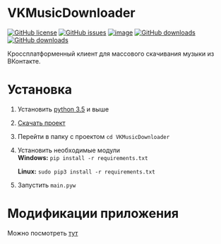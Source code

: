 # VKMusicDownloader
[![GitHub license](https://img.shields.io/github/license/keyzt/VKMusicDownloader.svg)](https://github.com/keyzt/VKMusicDownloader/blob/master/LICENSE)
[![GitHub issues](https://img.shields.io/github/issues/keyzt/VKMusicDownloader.svg)](https://github.com/keyzt/VKMusicDownloader/issues)
[![image](https://img.shields.io/github/contributors/keyzt/VKMusicDownloader.svg)](https://github.com/keyzt/VKMusicDownloader/graphs/contributors)
[![GitHub downloads](https://img.shields.io/github/downloads/keyzt/VKMusicDownloader/latest/total.svg)](https://github.com/keyzt/VKMusicDownloader/releases/latest)
[![GitHub downloads](https://img.shields.io/github/downloads/keyzt/VKMusicDownloader/total.svg)](https://github.com/keyzt/VKMusicDownloader/releases)

Кроссплатформенный клиент для массового скачивания музыки из ВКонтакте.

# **Установка**
1. Установить [python 3.5](https://www.python.org/) и выше 
2. [Скачать проект](https://github.com/keyzt/VKMusicDownloader/archive/master.zip)
3. Перейти в папку с проектом `cd VKMusicDownloader`
4. Установить необходимые модули  
   **Windows:** `pip install -r requirements.txt`
   
   **Linux:** `sudo pip3 install -r requirements.txt`
5. Запустить `main.pyw`


# **Модификации приложения**

Можно посмотреть [тут](https://github.com/keyzt/VKMusicDownloader/network/members)
